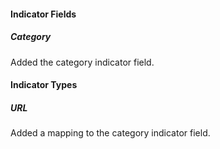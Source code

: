 
#### Indicator Fields
##### Category
Added the category indicator field.

#### Indicator Types
##### URL
Added a mapping to the category indicator field.
